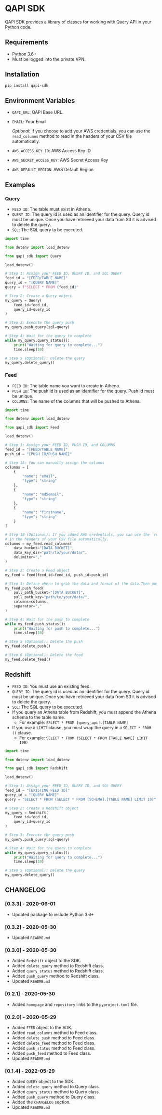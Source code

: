 # QAPI SDK

QAPI SDK provides a library of classes for working with Query API in your Python code.

## Requirements

* Python 3.6+
* Must be logged into the private VPN.

## Installation

```bash
pip install qapi-sdk 
```

## Environment Variables

- `QAPI_URL`: QAPI Base URL.
- `EMAIL`: Your Email

  *Optional*: If you choose to add your AWS credentials, you can use the `read_columns` method to read in the
  headers of your CSV file automatically.
- `AWS_ACCESS_KEY_ID`: AWS Access Key ID
- `AWS_SECRET_ACCESS_KEY`: AWS Secret Access Key
- `AWS_DEFAULT_REGION`: AWS Default Region

## Examples

### Query

- `FEED ID`: The table must exist in Athena.
- `QUERY ID`: The query id is used as an identifier for the query. Query id must be unique. Once you have retrieved your
  data from S3 it is advised to delete the query.
- `SQL`: The SQL query to be executed.

```python
import time

from dotenv import load_dotenv

from qapi_sdk import Query

load_dotenv()

# Step 1: Assign your FEED ID, QUERY ID, and SQL QUERY
feed_id = "[FEED/TABLE NAME]"
query_id = "[QUERY NAME]"
query = f"SELECT * FROM {feed_id}"

# Step 2: Create a Query object
my_query = Query(
    feed_id=feed_id,
    query_id=query_id
)

# Step 3: Execute the query push
my_query.push_query(sql=query)

# Step 4: Wait for the query to complete
while my_query.query_status():
    print("Waiting for query to complete...")
    time.sleep(10)

# Step 5 (Optional): Delete the query
my_query.delete_query()
```

### Feed

- `FEED ID`: The table name you want to create in Athena.
- `PUSH ID`: The push id is used as an identifier for the query. Push id must be unique.
- `COLUMNS`: The name of the columns that will be pushed to Athena.

```python
import time

from dotenv import load_dotenv

from qapi_sdk import Feed

load_dotenv()

# Step 1: Assign your FEED ID, PUSH ID, and COLUMNS
feed_id = "[FEED/TABLE NAME]"
push_id = "[PUSH ID/PUSH NAME]"

# Step 1A: You can manually assign the columns
columns = [
    {
        "name": "email",
        "type": "string"
    },
    {
        "name": "md5email",
        "type": "string"
    },
    {
        "name": "firstname",
        "type": "string"
    }
]

# Step 1B (Optional): If you added AWS credentials, you can use the `read_columns` method to read 
# in the headers of your CSV file automatically.
columns = my_feed.read_columns(
    data_bucket="[DATA BUCKET]",
    data_key_dir="path/to/your/data/",
    delimiter=","
)

# Step 2: Create a Feed object
my_feed = Feed(feed_id=feed_id, push_id=push_id)

# Step 3: Define where to grab the data and format of the data.Then push the data to Athena.
my_feed.push_feed(
    pull_path_bucket="[DATA BUCKET]",
    pull_path_key="path/to/your/data/",
    columns=columns,
    separator=","
)

# Step 4: Wait for the push to complete
while my_feed.push_status():
    print("Waiting for push to complete...")
    time.sleep(10)

# Step 5 (Optional): Delete the push
my_feed.delete_push()

# Step 6 (Optional): Delete the feed
my_feed.delete_feed()
```

## Redshift

- `FEED ID`: You must use an existing feed.
- `QUERY ID`: The query id is used as an identifier for the query. Query id must be unique. Once you have retrieved your
  data from S3 it is advised to delete the query.
- `SQL`: The SQL query to be executed.
- If you query an Athena table from Redshift, you must append the Athena schema to the table name.
    - For example: `SELECT * FROM [query_api].[TABLE NAME]`
- If you use a `LIMIT` clause, you must wrap the query in a `SELECT * FROM ()` clause.
    - For example: `SELECT * FROM (SELECT * FROM [TABLE NAME] LIMIT 100)`

```python
import time

from dotenv import load_dotenv

from qapi_sdk import Redshift

load_dotenv()

# Step 1: Assign your FEED ID, QUERY ID, and SQL QUERY
feed_id = "[EXISTING FEED ID]"
query_id = "[QUERY NAME]"
query = "SELECT * FROM (SELECT * FROM [SCHEMA].[TABLE NAME] LIMIT 10)"

# Step 2: Create a Redshift object
my_query = Redshift(
    feed_id=feed_id,
    query_id=query_id
)

# Step 3: Execute the query push
my_query.push_query(sql=query)

# Step 4: Wait for the query to complete
while my_query.query_status():
    print("Waiting for query to complete...")
    time.sleep(10)

# Step 5 (Optional): Delete the query
my_query.delete_query()

```

## CHANGELOG

### [0.3.3] - 2020-06-01

- Updated package to include Python 3.6+

### [0.3.2] - 2020-05-30

- Updated `README.md`

### [0.3.0] - 2020-05-30

- Added `Redshift` object to the SDK.
- Added `delete_query` method to Redshift class.
- Added `query_status` method to Redshift class.
- Added `push_query` method to Redshift class.
- Updated `README.md`

### [0.2.1] - 2020-05-30

- Added `homepage` and `repository` links to the `pyproject.toml` file.

### [0.2.0] - 2020-05-29

- Added `FEED` object to the SDK.
- Added `read_columns` method to Feed class.
- Added `delete_push` method to Feed class.
- Added `delete_feed` method to Feed class.
- Added `push_status` method to Feed class.
- Added `push_feed` method to Feed class.
- Updated `README.md`

### [0.1.4] - 2022-05-29

- Added `QUERY` object to the SDK.
- Added `delete_query` method to Query class.
- Added `query_status` method to Query class.
- Added `push_query` method to Query class.
- Added the `CHANGELOG` section.
- Updated `README.md`
